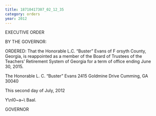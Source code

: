 ```yaml
---
title: 18710417307_02_12_35
category: orders
year: 2012
---
```

 

EXECUTIVE ORDER

BY THE GOVERNOR:

ORDERED: That the Honorable L.C. “Buster” Evans of F orsyth County,
Georgia, is reappointed as a member of the Board of Trustees of the
Teachers’ Retirement System of Georgia for a term of office ending
June 30, 2015.

The Honorable L. C. “Buster” Evans
2415 Goldmine Drive
Cumming, GA 30040

This second day of July, 2012

Y\nI0~a~\ Baal.

GOVERNOR

